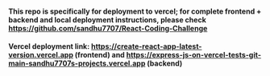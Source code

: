 #### This repo is specifically for deployment to vercel; for complete frontend + backend and local deployment instructions, please check https://github.com/sandhu7707/React-Coding-Challenge
#### Vercel deployment link: https://create-react-app-latest-version.vercel.app (frontend) and https://express-js-on-vercel-tests-git-main-sandhu7707s-projects.vercel.app (backend)
